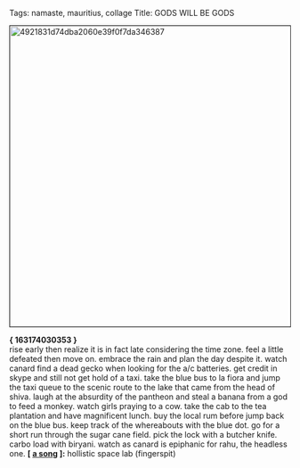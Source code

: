 Tags: namaste, mauritius, collage
Title: GODS WILL BE GODS
  
<img src="https://objects.hbvu.su/blotpix/2017/07/14.jpeg" width=540 height=540 alt="4921831d74dba2060e39f0f7da346387" border=1></p>
**{ 163174030353 }**  
rise early then realize it is in fact late considering the time zone. feel a little defeated then move on. embrace the rain and plan the day despite it. watch canard find a dead gecko when looking for the a/c batteries. get credit in skype and still not get hold of a taxi. take the blue bus to la fiora and jump the taxi queue to the scenic route to the lake that came from the head of shiva. laugh at the absurdity of the pantheon and steal a banana from a god to feed a monkey. watch girls praying to a cow. take the cab to the tea plantation and have magnificent lunch. buy the local rum before jump back on the blue bus. keep track of the whereabouts with the blue dot. go for a short run through the sugar cane field. pick the lock with a butcher knife. carbo load with biryani. watch as canard is epiphanic for rahu, the headless one.
**[ [a song](https://open.spotify.com/track/26ZPndFA1pUl7OzN2uS3bX) ]:** hollistic space lab (fingerspit)
